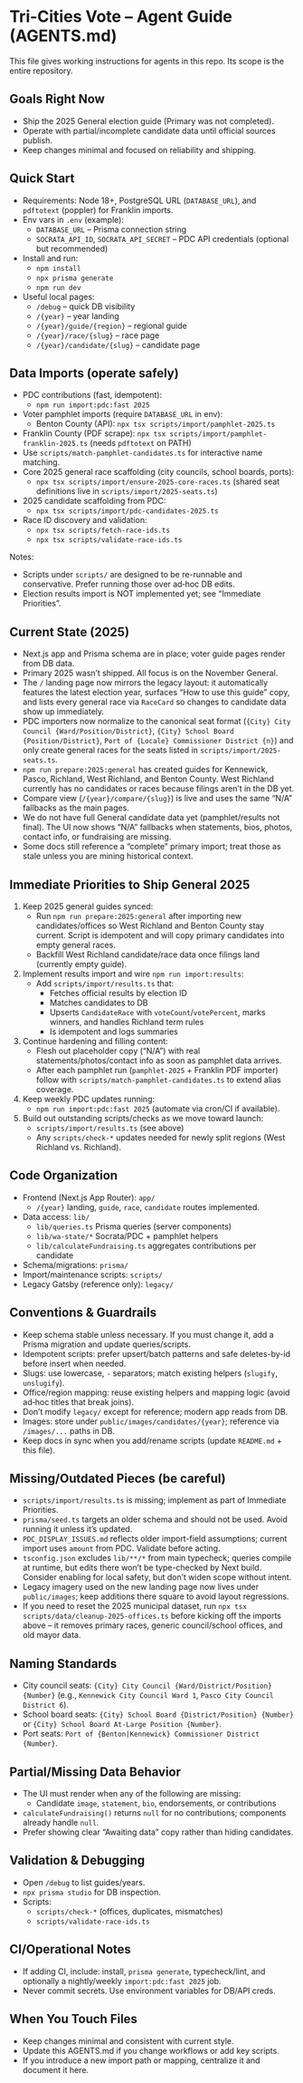 # Tri-Cities Vote – Agent Guide (AGENTS.md)

This file gives working instructions for agents in this repo. Its scope is the entire repository.

## Goals Right Now
- Ship the 2025 General election guide (Primary was not completed).
- Operate with partial/incomplete candidate data until official sources publish.
- Keep changes minimal and focused on reliability and shipping.

## Quick Start
- Requirements: Node 18+, PostgreSQL URL (`DATABASE_URL`), and `pdftotext` (poppler) for Franklin imports.
- Env vars in `.env` (example):
  - `DATABASE_URL` – Prisma connection string
  - `SOCRATA_API_ID`, `SOCRATA_API_SECRET` – PDC API credentials (optional but recommended)
- Install and run:
  - `npm install`
  - `npx prisma generate`
  - `npm run dev`
- Useful local pages:
  - `/debug` – quick DB visibility
  - `/{year}` – year landing
  - `/{year}/guide/{region}` – regional guide
  - `/{year}/race/{slug}` – race page
  - `/{year}/candidate/{slug}` – candidate page

## Data Imports (operate safely)
- PDC contributions (fast, idempotent):
  - `npm run import:pdc:fast 2025`
- Voter pamphlet imports (require `DATABASE_URL` in env):
  - Benton County (API): `npx tsx scripts/import/pamphlet-2025.ts`
- Franklin County (PDF scrape): `npx tsx scripts/import/pamphlet-franklin-2025.ts` (needs `pdftotext` on PATH)
- Use `scripts/match-pamphlet-candidates.ts` for interactive name matching.
- Core 2025 general race scaffolding (city councils, school boards, ports):
  - `npx tsx scripts/import/ensure-2025-core-races.ts` (shared seat definitions live in `scripts/import/2025-seats.ts`)
- 2025 candidate scaffolding from PDC:
  - `npx tsx scripts/import/pdc-candidates-2025.ts`
- Race ID discovery and validation:
  - `npx tsx scripts/fetch-race-ids.ts`
  - `npx tsx scripts/validate-race-ids.ts`

Notes:
- Scripts under `scripts/` are designed to be re-runnable and conservative. Prefer running those over ad‑hoc DB edits.
- Election results import is NOT implemented yet; see “Immediate Priorities”.

## Current State (2025)
- Next.js app and Prisma schema are in place; voter guide pages render from DB data.
- Primary 2025 wasn’t shipped. All focus is on the November General.
- The `/` landing page now mirrors the legacy layout: it automatically features the latest election year, surfaces “How to use this guide” copy, and lists every general race via `RaceCard` so changes to candidate data show up immediately.
- PDC importers now normalize to the canonical seat format (`{City} City Council {Ward/Position/District}`, `{City} School Board {Position/District}`, `Port of {Locale} Commissioner District {n}`) and only create general races for the seats listed in `scripts/import/2025-seats.ts`.
- `npm run prepare:2025:general` has created guides for Kennewick, Pasco, Richland, West Richland, and Benton County. West Richland currently has no candidates or races because filings aren’t in the DB yet.
- Compare view (`/{year}/compare/{slug}`) is live and uses the same “N/A” fallbacks as the main pages.
- We do not have full General candidate data yet (pamphlet/results not final). The UI now shows “N/A” fallbacks when statements, bios, photos, contact info, or fundraising are missing.
- Some docs still reference a “complete” primary import; treat those as stale unless you are mining historical context.

## Immediate Priorities to Ship General 2025
1. Keep 2025 general guides synced:
   - Run `npm run prepare:2025:general` after importing new candidates/offices so West Richland and Benton County stay current. Script is idempotent and will copy primary candidates into empty general races.
   - Backfill West Richland candidate/race data once filings land (currently empty guide).
2. Implement results import and wire `npm run import:results`:
   - Add `scripts/import/results.ts` that:
     - Fetches official results by election ID
     - Matches candidates to DB
     - Upserts `CandidateRace` with `voteCount`/`votePercent`, marks winners, and handles Richland term rules
     - Is idempotent and logs summaries
3. Continue hardening and filling content:
   - Flesh out placeholder copy (“N/A”) with real statements/photos/contact info as soon as pamphlet data arrives.
   - After each pamphlet run (`pamphlet-2025` + Franklin PDF importer) follow with `scripts/match-pamphlet-candidates.ts` to extend alias coverage.
4. Keep weekly PDC updates running:
   - `npm run import:pdc:fast 2025` (automate via cron/CI if available).
5. Build out outstanding scripts/checks as we move toward launch:
   - `scripts/import/results.ts` (see above)
   - Any `scripts/check-*` updates needed for newly split regions (West Richland vs. Richland).

## Code Organization
- Frontend (Next.js App Router): `app/`
  - `/{year}` landing, `guide`, `race`, `candidate` routes implemented.
- Data access: `lib/`
  - `lib/queries.ts` Prisma queries (server components)
  - `lib/wa-state/*` Socrata/PDC + pamphlet helpers
  - `lib/calculateFundraising.ts` aggregates contributions per candidate
- Schema/migrations: `prisma/`
- Import/maintenance scripts: `scripts/`
- Legacy Gatsby (reference only): `legacy/`

## Conventions & Guardrails
- Keep schema stable unless necessary. If you must change it, add a Prisma migration and update queries/scripts.
- Idempotent scripts: prefer upsert/batch patterns and safe deletes-by-id before insert when needed.
- Slugs: use lowercase, `-` separators; match existing helpers (`slugify`, `unslugify`).
- Office/region mapping: reuse existing helpers and mapping logic (avoid ad‑hoc titles that break joins).
- Don’t modify `legacy/` except for reference; modern app reads from DB.
- Images: store under `public/images/candidates/{year}`; reference via `/images/...` paths in DB.
- Keep docs in sync when you add/rename scripts (update `README.md` + this file).

## Missing/Outdated Pieces (be careful)
- `scripts/import/results.ts` is missing; implement as part of Immediate Priorities.
- `prisma/seed.ts` targets an older schema and should not be used. Avoid running it unless it’s updated.
- `PDC_DISPLAY_ISSUES.md` reflects older import-field assumptions; current import uses `amount` from PDC. Validate before acting.
- `tsconfig.json` excludes `lib/**/*` from main typecheck; queries compile at runtime, but edits there won’t be type-checked by Next build. Consider enabling for local safety, but don’t widen scope without intent.
- Legacy imagery used on the new landing page now lives under `public/images`; keep additions there square to avoid layout regressions.
- If you need to reset the 2025 municipal dataset, run `npx tsx scripts/data/cleanup-2025-offices.ts` before kicking off the imports above – it removes primary races, generic council/school offices, and old mayor data.

## Naming Standards
- City council seats: `{City} City Council {Ward/District/Position} {Number}` (e.g., `Kennewick City Council Ward 1`, `Pasco City Council District 6`).
- School board seats: `{City} School Board {District/Position} {Number}` or `{City} School Board At-Large Position {Number}`.
- Port seats: `Port of {Benton|Kennewick} Commissioner District {Number}`.

## Partial/Missing Data Behavior
- The UI must render when any of the following are missing:
  - Candidate `image`, `statement`, `bio`, endorsements, or contributions
- `calculateFundraising()` returns `null` for no contributions; components already handle `null`.
- Prefer showing clear “Awaiting data” copy rather than hiding candidates.

## Validation & Debugging
- Open `/debug` to list guides/years.
- `npx prisma studio` for DB inspection.
- Scripts:
  - `scripts/check-*` (offices, duplicates, mismatches)
  - `scripts/validate-race-ids.ts`

## CI/Operational Notes
- If adding CI, include: install, `prisma generate`, typecheck/lint, and optionally a nightly/weekly `import:pdc:fast 2025` job.
- Never commit secrets. Use environment variables for DB/API creds.

## When You Touch Files
- Keep changes minimal and consistent with current style.
- Update this AGENTS.md if you change workflows or add key scripts.
- If you introduce a new import path or mapping, centralize it and document it here.
